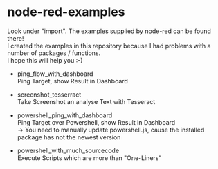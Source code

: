 # node-red-examples
Look under "import". The examples supplied by node-red can be found there!</br>
I created the examples in this repository because I had problems with a number of packages / functions. </br>
I hope this will help you :-)

* ping_flow_with_dashboard</br>
    Ping Target, show Result in Dashboard
    
* screenshot_tesserract</br>
    Take Screenshot an analyse Text with Tesseract
    
* powershell_ping_with_dashboard</br>
    Ping Target over Powershell, show Result in Dashboard</br>
    -> You need to manually update powershell.js, cause the installed package has not the newest version

* powershell_with_much_sourcecode</br>
    Execute Scripts which are more than "One-Liners"
